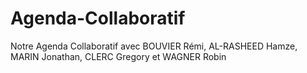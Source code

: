 # Agenda-Collaboratif
Notre Agenda Collaboratif avec BOUVIER Rémi, AL-RASHEED Hamze, MARIN Jonathan, CLERC Gregory et WAGNER Robin
